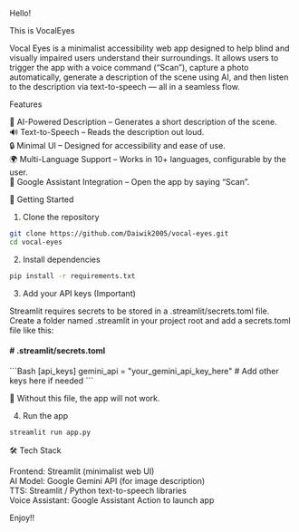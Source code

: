 Hello!

This is VocalEyes

Vocal Eyes is a minimalist accessibility web app designed to help blind and visually impaired users understand their surroundings.
It allows users to trigger the app with a voice command (“Scan”), capture a photo automatically, generate a description of the scene using AI, and then listen to the description via text-to-speech — all in a seamless flow.

Features

🧠 AI-Powered Description – Generates a short description of the scene.<br>
🔊 Text-to-Speech – Reads the description out loud.<br>
🔒 Minimal UI – Designed for accessibility and ease of use.<br>
🌍 Multi-Language Support – Works in 10+ languages, configurable by the user.<br>
🤖 Google Assistant Integration – Open the app by saying “Scan”.<br>


🚀 Getting Started

1. Clone the repository

```Bash
git clone https://github.com/Daiwik2005/vocal-eyes.git
cd vocal-eyes
```

2. Install dependencies

```Bash
pip install -r requirements.txt
```

3. Add your API keys (Important)

Streamlit requires secrets to be stored in a .streamlit/secrets.toml file.
Create a folder named .streamlit in your project root and add a secrets.toml file like this:

<h4># .streamlit/secrets.toml</h4>
```Bash
[api_keys]
gemini_api = "your_gemini_api_key_here"
# Add other keys here if needed
```


🔑 Without this file, the app will not work.

4. Run the app

```Bash
streamlit run app.py
```



🛠️ Tech Stack

Frontend: Streamlit (minimalist web UI)<br>
AI Model: Google Gemini API (for image description)<br>
TTS: Streamlit / Python text-to-speech libraries<br>
Voice Assistant: Google Assistant Action to launch app<br>

Enjoy!!